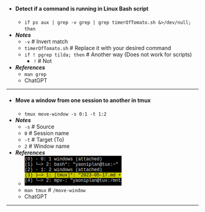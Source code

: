 - #### Detect if a command is running in Linux Bash script
    - `if ps aux | grep -v grep | grep timerOfTomato.sh &>/dev/null; then`
- ***Notes***
    - `-v` # Invert match
    - `timerOfTomato.sh` # Replace it with your desired command
    - `if ! pgrep tilda; then` # Another way (Does not work for scripts)
        - `!` # Not
- ***References***
    - `man grep`
    - ChatGPT
- ---
- #### Move a window from one session to another in tmux
    - `tmux move-window -s 0:1 -t 1:2`
- ***Notes***
    - `-s` # Source
    - `0` # Session name
    - `-t` # Target (To)
    - `2` # Window name
- ***References***
    - ![2023-05-17_21-43.png](../assets/2023-05-17_21-43.png)
    - `man tmux` # `/move-window`
    - ChatGPT
- ---
